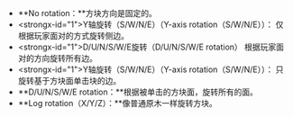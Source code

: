 * **No rotation：**方块方向是固定的。
* <strongx-id="1">Y轴旋转（S/W/N/E）（Y-axis rotation（S/W/N/E））：</strong> 仅根据玩家面对的方式旋转侧边。
* <strongx-id="1">D/U/N/S/W/E旋转（D/U/N/S/W/E rotation）</strong> 根据玩家面对的方向旋转所有边。
* <strongx-id="1">Y轴旋转（S/W/N/E）（Y-axis rotation（S/W/N/E））：</strong> 只旋转基于方块面单击块的边。
* **D/U/N/S/W/E rotation：**根据被单击的方块面，旋转所有的面。
* **Log rotation（X/Y/Z）：**像普通原木一样旋转方块。